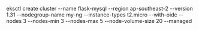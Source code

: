 eksctl create cluster --name flask-mysql --region ap-southeast-2 --version 1.31 --nodegroup-name my-ng --instance-types t2.micro --with-oidc --nodes 3 --nodes-min 3 --nodes-max 5 --node-volume-size 20 --managed
